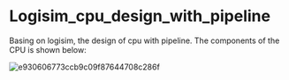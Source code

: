 # Logisim_cpu_design_with_pipeline
 Basing on logisim, the design of cpu with pipeline. The components of the CPU is shown below:



![e930606773ccb9c09f87644708c286f](https://user-images.githubusercontent.com/76908071/169710011-d1658d16-0823-4585-8cbe-a94236045455.jpg)
